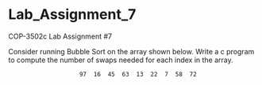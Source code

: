 # Lab_Assignment_7

COP-3502c
Lab Assignment #7

Consider running Bubble Sort on the array shown below. Write a c program to compute the number of swaps needed for each index in the array. 

                        97  16  45  63  13  22  7  58  72

